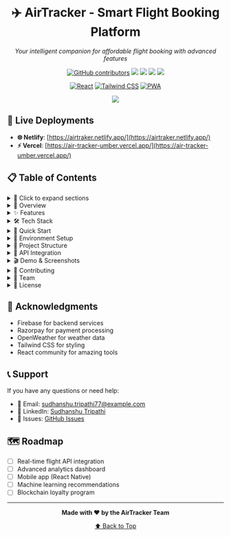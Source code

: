 <h1 align="center">✈️ AirTracker - Smart Flight Booking Platform</h1>

<div align="center">
  <p><em>Your intelligent companion for affordable flight booking with advanced features</em></p>
  
  <a href="https://github.com/sudhanshu-77/AirTracker/graphs/contributors"><img alt="GitHub contributors" src="https://img.shields.io/github/contributors/sudhanshu-77/AirTracker?color=2b9348"></a>
  <a href="https://github.com/sudhanshu-77/AirTracker/issues"><img src="https://img.shields.io/github/issues/sudhanshu-77/AirTracker"></a>
  <a href="https://github.com/sudhanshu-77/AirTracker/network/members"><img src="https://img.shields.io/github/forks/sudhanshu-77/AirTracker"></a>
  <a href="https://github.com/sudhanshu-77/AirTracker/stargazers"><img src="https://img.shields.io/github/stars/sudhanshu-77/AirTracker"></a>
  <a href="https://github.com/sudhanshu-77/AirTracker/blob/master/LICENSE"><img src="https://img.shields.io/github/license/sudhanshu-77/AirTracker"></a>
  
  [![React](https://img.shields.io/badge/React-18.0+-blue.svg)](https://reactjs.org/)
  [![Tailwind CSS](https://img.shields.io/badge/Tailwind%20CSS-3.0+-green.svg)](https://tailwindcss.com/)
  [![PWA](https://img.shields.io/badge/PWA-Enabled-purple.svg)](https://web.dev/progressive-web-apps/)
  
  [![](https://visitcount.itsvg.in/api?id=sudhanshu-77&label=Profile%20Views&color=1&icon=5&pretty=true)](https://visitcount.itsvg.in)
</div>

## 🚀 Live Deployments

- **🌐 Netlify**: [https://airtraker.netlify.app/](https://airtraker.netlify.app/)
- **⚡ Vercel**: [https://air-tracker-umber.vercel.app/](https://air-tracker-umber.vercel.app/)

## 📋 Table of Contents

<details>
<summary>📖 Click to expand sections</summary>

- [🎯 Overview](#overview)
- [✨ Features](#features)
- [🛠️ Tech Stack](#tech-stack)
- [🚀 Quick Start](#quick-start)
- [🔧 Environment Setup](#environment-setup)
- [📁 Project Structure](#project-structure)
- [🔌 API Integration](#api-integration)
- [🎬 Demo & Screenshots](#demo--screenshots)
- [🤝 Contributing](#contributing)
- [👥 Team](#team)
- [📄 License](#license)

</details>

<details>
<summary>🎯 Overview</summary>

AirTracker is a comprehensive flight booking platform built with modern web technologies. It offers intelligent flight search, real-time price tracking, secure payment processing, and a suite of travel companion features to enhance your booking experience.

### Key Objectives
- 🔍 **Smart Flight Search** - Find the best deals with AI-powered recommendations
- 📊 **Price Intelligence** - Track and alert on price changes
- 💳 **Secure Payments** - Multiple payment options with robust security
- 🎫 **Digital Experience** - Paperless boarding passes and travel management

</details>

<details>
<summary>✨ Features</summary>

### 🔥 Core Features
- **Intelligent Flight Search** with city name autocomplete
- **Real-time Price Tracking** and alerts
- **Dual Payment Integration** (Razorpay + UPI)
- **Digital Boarding Pass** with QR codes
- **Multi-city Trip Planner** with route optimization
- **Weather Insights** and travel recommendations

### 🎨 User Experience
- **Dark/Light Mode** with system preference detection
- **Responsive Design** for all devices
- **PWA Support** for offline functionality
- **Enhanced Loading States** with skeleton screens
- **Currency Converter** with real-time rates

### 🤖 Smart Features
- **AI-Powered Recommendations** for destinations
- **Flexible Date Calendar** with price heatmap
- **Alternative Airport Suggestions**
- **Travel Companion Tools** for group bookings
- **Price Alert System** with smart notifications

### 🛡️ Security & Performance
- **Environment Variable Configuration**
- **Input Validation** and sanitization
- **Error Handling** with user-friendly messages
- **Firebase Integration** for secure data storage
- **Optimized Bundle Size** with code splitting

</details>

<details>
<summary>🛠️ Tech Stack</summary>

### Frontend
- **React 18** - Modern UI library with hooks
- **Vite** - Fast build tool and dev server
- **Tailwind CSS** - Utility-first CSS framework
- **React Router** - Client-side routing
- **Lucide React** - Beautiful icon library

### Backend & Services
- **Firebase** - Authentication and Firestore database
- **Razorpay** - Payment processing
- **OpenWeather API** - Weather data
- **ExchangeRate API** - Currency conversion

### Development Tools
- **ESLint** - Code linting
- **Git** - Version control
- **Netlify/Vercel** - Deployment platforms

</details>

<details>
<summary>🚀 Quick Start</summary>

### Prerequisites
- Node.js (v16 or higher)
- npm or yarn
- Git

### Installation

1. **Clone the repository**
   ```bash
   git clone https://github.com/sudhanshu-77/AirTracker.git
   cd AirTracker/AirTracker01
   ```

2. **Install dependencies**
   ```bash
   npm install
   ```

3. **Set up environment variables**
   ```bash
   cp .env.example .env
   # Edit .env with your API keys
   ```

4. **Start development server**
   ```bash
   npm run dev
   ```

5. **Open your browser**
   ```
   http://localhost:5173
   ```

</details>

<details>
<summary>🔧 Environment Setup</summary>

Create a `.env` file in the AirTracker01 directory:

```env
# Firebase Configuration
REACT_APP_FIREBASE_API_KEY=your_firebase_api_key
REACT_APP_FIREBASE_AUTH_DOMAIN=your_project.firebaseapp.com
REACT_APP_FIREBASE_PROJECT_ID=your_project_id
REACT_APP_FIREBASE_STORAGE_BUCKET=your_project.appspot.com
REACT_APP_FIREBASE_MESSAGING_SENDER_ID=your_sender_id
REACT_APP_FIREBASE_APP_ID=your_app_id

# API Keys
REACT_APP_RAZORPAY_KEY_ID=your_razorpay_key
REACT_APP_WEATHER_API_KEY=your_openweather_key
REACT_APP_EXCHANGE_API_KEY=your_exchange_api_key
```

### API Setup Guide

1. **Firebase**: [Console](https://console.firebase.google.com/) → Create Project → Get Config
2. **Razorpay**: [Dashboard](https://dashboard.razorpay.com/) → Settings → API Keys
3. **OpenWeather**: [API](https://openweathermap.org/api) → Sign up → Get API Key
4. **ExchangeRate**: [API](https://exchangerate-api.com/) → Free Plan → Get Key

</details>

<details>
<summary>📁 Project Structure</summary>

```
AirTracker/
├── AirTracker01/           # Main application
│   ├── public/            # Static assets
│   ├── src/
│   │   ├── Components/    # React components
│   │   │   ├── Home/     # Home page components
│   │   │   ├── Booking/  # Booking flow
│   │   │   ├── Payment/  # Payment processing
│   │   │   └── ...       # Other features
│   │   ├── Config/       # Configuration files
│   │   ├── constants.js  # App constants
│   │   └── App.jsx      # Main app component
│   ├── package.json     # Dependencies
│   └── vercel.json      # Deployment config
├── ImagesOutput/          # Screenshots
├── .env.example          # Environment template
├── CONTRIBUTING.md       # Contribution guidelines
├── DEPLOYMENT.md         # Deployment guide
├── CHANGELOG.md          # Version history
├── LICENSE              # MIT license
└── README.md           # Main documentation
```

</details>

<details>
<summary>🔌 API Integration</summary>

### Available Scripts

```bash
npm run dev          # Start development server
npm run build        # Build for production
npm run preview      # Preview production build
npm run lint         # Run ESLint
```

### Deployment Commands

```bash
# Vercel
npm run build
vercel --prod

# Netlify
npm run build
# Deploy dist/ folder
```

</details>

<details>
<summary>🎬 Demo & Screenshots</summary>

### 📹 Project Demonstration
[**Watch Full Demo Video**](https://youtu.be/O0dEew24_XM?si=XBNtTMTE5BO2LzJH) - Complete walkthrough of all features

### 📱 Application Screenshots

<div align="center">

#### 🔐 Authentication
![Login Interface](ImagesOutput/login.png)
*Secure user authentication with modern UI*

#### 🏠 Home Dashboard
![Home Page](ImagesOutput/home.png)
*Intelligent search with AI recommendations*

#### 🔍 Search Results
![Flight Results](ImagesOutput/result.png)
*Advanced filtering and real-time price comparison*

#### ✈️ Booking Process
![Passenger Booking](ImagesOutput/book.png)
*Streamlined booking with payment integration*

#### 🌍 Explore Features
![Explore Page](ImagesOutput/explore.png)
*Travel insights and destination discovery*

</div>

</details>

<details>
<summary>🤝 Contributing</summary>

We welcome contributions! Please see our [Contributing Guide](CONTRIBUTING.md) for details.

### Development Workflow
1. Fork the repository
2. Create a feature branch (`git checkout -b feature/amazing-feature`)
3. Commit changes (`git commit -m 'Add amazing feature'`)
4. Push to branch (`git push origin feature/amazing-feature`)
5. Open a Pull Request

</details>

<details>
<summary>👥 Team</summary>

<div align="center">

| Developer | Role | GitHub |
|-----------|------|--------|
| **Sudhanshu Tripathi** | Lead Developer & UI/UX | [@sudhanshu-77](https://github.com/sudhanshu-77) |
| **Pankaj Ajmera** | Full Stack Developer | [@pankaj-ajmera](https://github.com/pankaj-ajmera) |
| **Rishit Gupta** | Frontend Developer | [@rishit-gupta](https://github.com/rishit-gupta) |
| **Akshat Maheswari** | Backend Developer | [@akshat-maheswari](https://github.com/akshat-maheswari) |

</div>

</details>

<details>
<summary>📄 License</summary>

This project is licensed under the MIT License - see the [LICENSE](LICENSE) file for details.

</details>

## 🙏 Acknowledgments

- Firebase for backend services
- Razorpay for payment processing
- OpenWeather for weather data
- Tailwind CSS for styling
- React community for amazing tools

## 📞 Support

If you have any questions or need help:
- 📧 Email: sudhanshu.tripathi77@example.com
- 💼 LinkedIn: [Sudhanshu Tripathi](https://www.linkedin.com/in/sudhanshu-tripathi77)
- 🐛 Issues: [GitHub Issues](https://github.com/sudhanshu-77/AirTracker/issues)

## 🗺️ Roadmap

- [ ] Real-time flight API integration
- [ ] Advanced analytics dashboard
- [ ] Mobile app (React Native)
- [ ] Machine learning recommendations
- [ ] Blockchain loyalty program

---

<div align="center">
  <p><strong>Made with ❤️ by the AirTracker Team</strong></p>
  <p><a href="#top">⬆️ Back to Top</a></p>
</div>